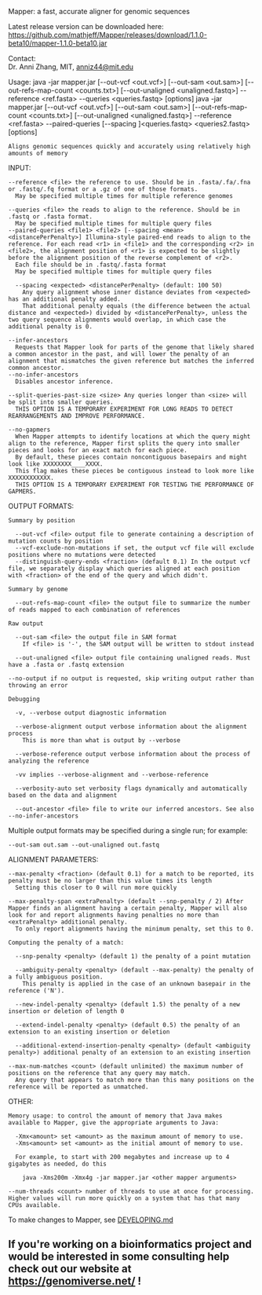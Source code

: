 Mapper: a fast, accurate aligner for genomic sequences

Latest release version can be downloaded here: https://github.com/mathjeff/Mapper/releases/download/1.1.0-beta10/mapper-1.1.0-beta10.jar

Contact:\
 Dr. Anni Zhang, MIT, anniz44@mit.edu

Usage:
  java -jar mapper.jar [--out-vcf <out.vcf>] [--out-sam <out.sam>] [--out-refs-map-count <counts.txt>] [--out-unaligned <unaligned.fastq>] --reference <ref.fasta> --queries <queries.fastq> [options]
  java -jar mapper.jar [--out-vcf <out.vcf>] [--out-sam <out.sam>] [--out-refs-map-count <counts.txt>] [--out-unaligned <unaligned.fastq>] --reference <ref.fasta> --paired-queries [--spacing <expected> <distancePerPenalty>]<queries.fastq> <queries2.fastq> [options]

    Aligns genomic sequences quickly and accurately using relatively high amounts of memory

  INPUT:

    --reference <file> the reference to use. Should be in .fasta/.fa/.fna or .fastq/.fq format or a .gz of one of those formats.
      May be specified multiple times for multiple reference genomes

    --queries <file> the reads to align to the reference. Should be in .fastq or .fasta format.
      May be specified multiple times for multiple query files
    --paired-queries <file1> <file2> [--spacing <mean> <distancePerPenalty>] Illumina-style paired-end reads to align to the reference. For each read <r1> in <file1> and the corresponding <r2> in <file2>, the alignment position of <r1> is expected to be slightly before the alignment position of the reverse complement of <r2>.
      Each file should be in .fastq/.fasta format
      May be specified multiple times for multiple query files

      --spacing <expected> <distancePerPenalty> (default: 100 50)
        Any query alignment whose inner distance deviates from <expected> has an additional penalty added.
        That additional penalty equals (the difference between the actual distance and <expected>) divided by <distancePerPenalty>, unless the two query sequence alignments would overlap, in which case the additional penalty is 0.

    --infer-ancestors
      Requests that Mapper look for parts of the genome that likely shared a common ancestor in the past, and will lower the penalty of an alignment that mismatches the given reference but matches the inferred common ancestor.
    --no-infer-ancestors
      Disables ancestor inference.

    --split-queries-past-size <size> Any queries longer than <size> will be split into smaller queries.
      THIS OPTION IS A TEMPORARY EXPERIMENT FOR LONG READS TO DETECT REARRANGEMENTS AND IMPROVE PERFORMANCE.

    --no-gapmers
      When Mapper attempts to identify locations at which the query might align to the reference, Mapper first splits the query into smaller pieces and looks for an exact match for each piece.
      By default, these pieces contain noncontiguous basepairs and might look like XXXXXXXX____XXXX.
      This flag makes these pieces be contiguous instead to look more like XXXXXXXXXXXX.
      THIS OPTION IS A TEMPORARY EXPERIMENT FOR TESTING THE PERFORMANCE OF GAPMERS.

  OUTPUT FORMATS:

    Summary by position

      --out-vcf <file> output file to generate containing a description of mutation counts by position
      --vcf-exclude-non-mutations if set, the output vcf file will exclude positions where no mutations were detected
      --distinguish-query-ends <fraction> (default 0.1) In the output vcf file, we separately display which queries aligned at each position with <fraction> of the end of the query and which didn't.

    Summary by genome

      --out-refs-map-count <file> the output file to summarize the number of reads mapped to each combination of references

    Raw output

      --out-sam <file> the output file in SAM format
        If <file> is '-', the SAM output will be written to stdout instead

      --out-unaligned <file> output file containing unaligned reads. Must have a .fasta or .fastq extension

    --no-output if no output is requested, skip writing output rather than throwing an error

    Debugging

      -v, --verbose output diagnostic information

      --verbose-alignment output verbose information about the alignment process
        This is more than what is output by --verbose

      --verbose-reference output verbose information about the process of analyzing the reference

      -vv implies --verbose-alignment and --verbose-reference

      --verbosity-auto set verbosity flags dynamically and automatically based on the data and alignment

      --out-ancestor <file> file to write our inferred ancestors. See also --no-infer-ancestors

  Multiple output formats may be specified during a single run; for example:

    --out-sam out.sam --out-unaligned out.fastq

  ALIGNMENT PARAMETERS:

    --max-penalty <fraction> (default 0.1) for a match to be reported, its penalty must be no larger than this value times its length
      Setting this closer to 0 will run more quickly

    --max-penalty-span <extraPenalty> (default --snp-penalty / 2) After Mapper finds an alignment having a certain penalty, Mapper will also look for and report alignments having penalties no more than <extraPenalty> additional penalty.
      To only report alignments having the minimum penalty, set this to 0.

    Computing the penalty of a match:

      --snp-penalty <penalty> (default 1) the penalty of a point mutation

      --ambiguity-penalty <penalty> (default --max-penalty) the penalty of a fully ambiguous position.
        This penalty is applied in the case of an unknown basepair in the reference ('N').

      --new-indel-penalty <penalty> (default 1.5) the penalty of a new insertion or deletion of length 0

      --extend-indel-penalty <penalty> (default 0.5) the penalty of an extension to an existing insertion or deletion

      --additional-extend-insertion-penalty <penalty> (default <ambiguity penalty>) additional penalty of an extension to an existing insertion

    --max-num-matches <count> (default unlimited) the maximum number of positions on the reference that any query may match.
      Any query that appears to match more than this many positions on the reference will be reported as unmatched.

  OTHER:

    Memory usage: to control the amount of memory that Java makes available to Mapper, give the appropriate arguments to Java:

      -Xmx<amount> set <amount> as the maximum amount of memory to use.
      -Xms<amount> set <amount> as the initial amount of memory to use.

      For example, to start with 200 megabytes and increase up to 4 gigabytes as needed, do this

        java -Xms200m -Xmx4g -jar mapper.jar <other mapper arguments>

    --num-threads <count> number of threads to use at once for processing. Higher values will run more quickly on a system that has that many CPUs available.

To make changes to Mapper, see [DEVELOPING.md](DEVELOPING.md)

## If you're working on a bioinformatics project and would be interested in some consulting help check out our website at https://genomiverse.net/ !
